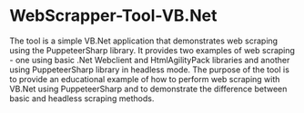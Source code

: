 # WebScrapper-Tool-VB.Net

The tool is a simple VB.Net application that demonstrates web scraping using the PuppeteerSharp library. It provides two examples of web scraping - one using basic .Net Webclient and HtmlAgilityPack libraries and another using PuppeteerSharp library in headless mode. The purpose of the tool is to provide an educational example of how to perform web scraping with VB.Net using PuppeteerSharp and to demonstrate the difference between basic and headless scraping methods.
